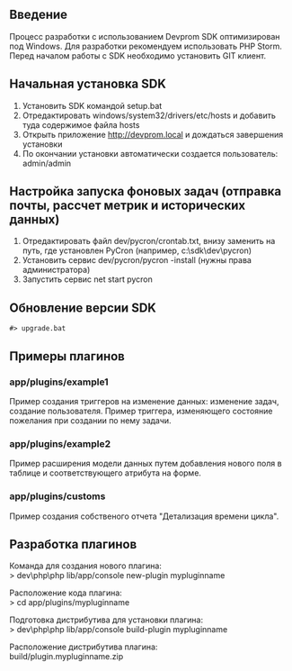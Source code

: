 ## Введение
Процесс разработки с использованием Devprom SDK оптимизирован под Windows.
Для разработки рекомендуем использовать PHP Storm.   
Перед началом работы с SDK необходимо установить GIT клиент.

## Начальная установка SDK
1. Установить SDK командой setup.bat
2. Отредактировать windows/system32/drivers/etc/hosts и добавить туда содержимое файла hosts
3. Открыть приложение http://devprom.local и дождаться завершения установки
4. По окончании установки автоматически создается пользователь: admin/admin

## Настройка запуска фоновых задач (отправка почты, рассчет метрик и исторических данных)
1. Отредактировать файл dev/pycron/crontab.txt, внизу заменить <specify-working-dir-here> на путь, где установлен PyCron (например, c:\sdk\dev\pycron)
2. Установить сервис dev/pycron/pycron -install (нужны права администратора)
3. Запустить сервис net start pycron

## Обновление версии SDK
    #> upgrade.bat
    
## Примеры плагинов
### app/plugins/example1
Пример создания триггеров на изменение данных: изменение задач, создание пользователя.
Пример триггера, изменяющего состояние пожелания при создании по нему задачи.
### app/plugins/example2 
Пример расширения модели данных путем добавления нового поля в таблице и соответствующего атрибута на форме.
### app/plugins/customs
Пример создания собственого отчета "Детализация времени цикла".

## Разработка плагинов
Команда для создания нового плагина:   
    > dev\php\php lib/app/console new-plugin mypluginname   
    
Расположение кода плагина:   
    > cd app/plugins/mypluginname   
    
Подготовка дистрибутива для установки плагина:   
    > dev\php\php lib/app/console build-plugin mypluginname   
         
Расположение дистрибутива плагина:   
    build/plugin.mypluginname.zip


